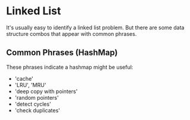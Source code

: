 # Linked List

It's usually easy to identify a linked list problem.  But there are some data structure combos that appear with common phrases.

## Common Phrases (HashMap)

These phrases indicate a hashmap might be useful:

- 'cache'
- 'LRU', 'MRU'
- 'deep copy with pointers'
- 'random pointers'
- 'detect cycles'
- 'check duplicates'
